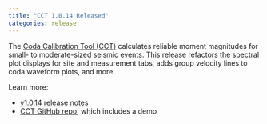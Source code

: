 ```yaml
---
title: "CCT 1.0.14 Released"
categories: release
---
```


The [Coda Calibration Tool (CCT)](https://github.com/LLNL/coda-calibration-tool) calculates reliable moment magnitudes for small- to moderate-sized seismic events. This release refactors the spectral plot displays for site and measurement tabs, adds group velocity lines to coda waveform plots, and more.

Learn more:
- [v1.0.14 release notes](https://github.com/LLNL/coda-calibration-tool/releases/tag/1.0.14)
- [CCT GitHub repo](https://github.com/LLNL/coda-calibration-tool), which includes a demo
